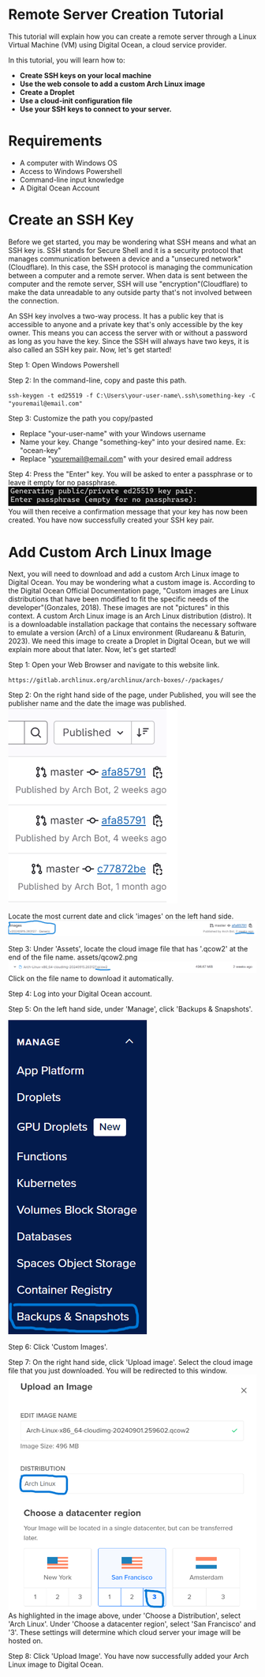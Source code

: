 # Remote Server Creation Tutorial 
This tutorial will explain how you can create a remote server through a Linux Virtual Machine (VM) using Digital Ocean, a cloud service provider. 

In this tutorial, you will learn how to: 
- **Create SSH keys on your local machine**
- **Use the web console to add a custom Arch Linux image**
- **Create a Droplet**
- **Use a cloud-init configuration file**
- **Use your SSH keys to connect to your server.**

# Requirements
- A computer with Windows OS 
- Access to Windows Powershell 
- Command-line input knowledge 
- A Digital Ocean Account 

# Create an SSH Key 
Before we get started, you may be wondering what SSH means and what an SSH key is. SSH stands for Secure Shell and it is a security protocol that manages communication between a device and a "unsecured network" (Cloudflare). In this case, the SSH protocol is managing the communication between a computer and a remote server. When data is sent between the computer and the remote server, SSH will use "encryption"(Cloudflare) to make the data unreadable to any outside party that's not involved between the connection. 

An SSH key involves a two-way process. It has a public key that is accessible to anyone and a private key that's only accessible by the key owner. This means you can access the server with or without a password as long as you have the key. Since the SSH will always have two keys, it is also called an SSH key pair. Now, let's get started!

Step 1: Open Windows Powershell 

Step 2: In the command-line, copy and paste this path.
``` 
ssh-keygen -t ed25519 -f C:\Users\your-user-name\.ssh\something-key -C "youremail@email.com"
```

Step 3: Customize the path you copy/pasted
- Replace "your-user-name" with your Windows username
- Name your key. Change "something-key" into your desired name. Ex: "ocean-key"
- Replace "youremail@email.com" with your desired email address

Step 4: Press the "Enter" key. You will be asked to enter a passphrase or to leave it empty for no passphrase. 
![passphrase](./assets/passphrase.png)
You will then receive a confirmation message that your key has now been created. You have now successfully created your SSH key pair. 

# Add Custom Arch Linux Image 
Next, you will need to download and add a custom Arch Linux image to Digital Ocean. You may be wondering what a custom image is. According to the Digital Ocean Official Documentation page, "Custom images are Linux distributions that have been modified to fit the specific needs of the developer"(Gonzales, 2018). These images are not "pictures" in this context. A custom Arch Linux image is an Arch Linux distribution (distro). It is a downloadable installation package that contains the necessary software to emulate a version (Arch) of a Linux environment (Rudareanu & Baturin, 2023). We need this image to create a Droplet in Digital Ocean, but we will explain more about that later. Now, let's get started! 

Step 1: Open your Web Browser and navigate to this website link. 
```
https://gitlab.archlinux.org/archlinux/arch-boxes/-/packages/
```

Step 2: On the right hand side of the page, under Published, you will see the publisher name and the date the image was published. 
![published date](./assets/publisheddate.png)

Locate the most current date and click 'images' on the left hand side. 
![images](./assets/images.png)

Step 3: Under 'Assets', locate the cloud image file that has '.qcow2' at the end of the file name.
assets/qcow2.png
![qcow2](./assets/qcow2.png)
Click on the file name to download it automatically. 

Step 4: Log into your Digital Ocean account. 

Step 5: On the left hand side, under 'Manage', click 'Backups & Snapshots'. 

![backups](./assets/backups.png)

Step 6: Click 'Custom Images'. 

Step 7: On the right hand side, click 'Upload image'. Select the cloud image file that you just downloaded. You will be redirected to this window. 
![upload](./assets/upload.png)
As highlighted in the image above, under 'Choose a Distribution', select 'Arch Linux'. Under 'Choose a datacenter region', select 'San Francisco' and '3'. These settings will determine which cloud server your image will be hosted on. 

Step 8: Click 'Upload Image'. You have now successfully added your Arch Linux image to Digital Ocean. 









